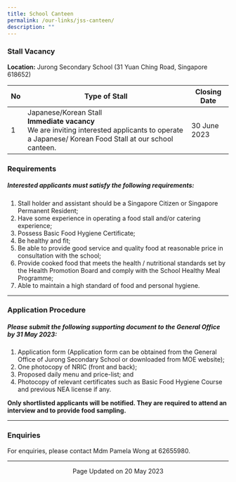 ```yaml
---
title: School Canteen
permalink: /our-links/jss-canteen/
description: ""
---
```

### Stall Vacancy
**Location:** Jurong Secondary School (31 Yuan Ching Road, Singapore 618652)

| No | Type of Stall | Closing Date |
| -------- | -------- | -------- |
| 1     | Japanese/Korean Stall<br>**Immediate vacancy** <br>We are inviting interested applicants to operate a Japanese/ Korean Food Stall at our school canteen.     | 30 June 2023     |

### **Requirements**
##### Interested applicants must satisfy the following requirements:
1.  Stall holder and assistant should be a Singapore Citizen or Singapore Permanent Resident;
2.  Have some experience in operating a food stall and/or catering experience;
3.  Possess Basic Food Hygiene Certificate;
4.  Be healthy and fit;
5.  Be able to provide good service and quality food at reasonable price in consultation with the school;
6.  Provide cooked food that meets the health / nutritional standards set by the Health Promotion Board and comply with the School Healthy Meal Programme;
7.  Able to maintain a high standard of food and personal hygiene.
<hr>

### **Application Procedure**

##### Please submit the following supporting document to the General Office by 31 May 2023:
1) Application form (Application form can be obtained from the General Office of Jurong Secondary School or downloaded from MOE website);
2) One photocopy of NRIC (front and back); 
3) Proposed daily menu and price-list; and
4) Photocopy of relevant certificates such as Basic Food Hygiene Course and previous NEA license if any.

**Only shortlisted applicants will be notified.  They are required to attend an interview and to provide food sampling.**

<hr>

### **Enquiries**

For enquiries, please contact Mdm Pamela Wong at 62655980.
<hr>

<center>Page Updated on 20 May 2023</center>